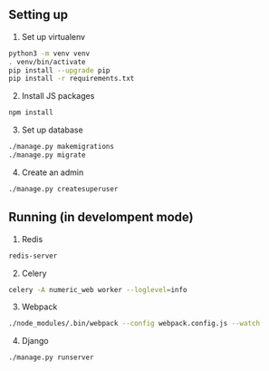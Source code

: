 
## Setting up

1. Set up virtualenv
  ```bash
python3 -m venv venv
. venv/bin/activate
pip install --upgrade pip
pip install -r requirements.txt
```

2. Install JS packages
  ```bash
npm install
```

3. Set up database
  ```bash
./manage.py makemigrations
./manage.py migrate
```

4. Create an admin
  ```bash
./manage.py createsuperuser
```


## Running (in develompent mode)

1. Redis
  ```bash
redis-server
```

2. Celery
  ```bash
celery -A numeric_web worker --loglevel=info
```

3. Webpack
  ```bash
./node_modules/.bin/webpack --config webpack.config.js --watch
```

4. Django
  ```bash
./manage.py runserver
```
